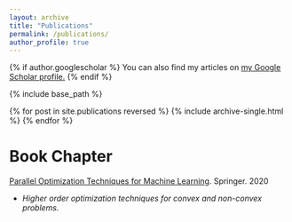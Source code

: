 ```yaml
---
layout: archive
title: "Publications"
permalink: /publications/
author_profile: true
---
```


{% if author.googlescholar %}
  You can also find my articles on <u><a href="{{author.googlescholar}}">my Google Scholar profile</a>.</u>
{% endif %}

{% include base_path %}

{% for post in site.publications reversed %}
  {% include archive-single.html %}
{% endfor %}

Book Chapter
======

[Parallel Optimization Techniques for Machine Learning](https://link.springer.com/chapter/10.1007/978-3-030-43736-7_13). Springer. 2020
  * *Higher order optimization techniques for convex and non-convex problems.*